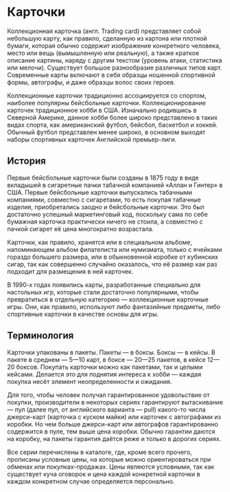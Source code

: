 # Карточки

Коллекционная карточка (англ. Trading card) представляет собой небольшую карту, как правило, сделанную из картона или плотной бумаги, которая обычно содержит изображение конкретного человека, место или вещь (вымышленную или реальную), а также краткое описание картины, наряду с другим текстом (уровень атаки, статистика или мелочи). Существует большое разнообразие различных типов карт. Современные карты включают в себя образцы ношенной спортивной формы, автографы, и даже образцы волос своих героев.

Коллекционные карточки традиционно ассоциируется со спортом, наиболее популярны бейсбольные карточки. Коллекционирование карточек традиционное хобби в США. Изначально родившись в Северной Америке, данное хобби более широко представлено в таких видах спорта, как американский футбол, бейсбол, баскетбол и хоккей. Обычный футбол представлен менее широко, в основном выходят наборы спортивных карточек Английской премьер-лиги.

## История

Первые бейсбольные карточки были созданы в 1875 году в виде вкладышей в сигаретные пачки табачной компанией «Аллан и Гинтер» в США. Первые бейсбольные карточки выпускались табачными компаниями, совместно с сигаретами, то есть покупая табачные изделия, приобретались заодно и бейсбольные карточки. Это был достаточно успешный маркетинговый ход, поскольку сама по себе бумажная карточка практически ничего не стоила, а совместно с пачкой сигарет её цена многократно возрастала.

Карточки, как правило, хранятся или в специальном альбоме, напоминающем альбом филателиста или нумизмата, только с ячейками гораздо большего размера, или в обыкновенной коробке от кубинских сигар, так как совершенно случайно оказалось, что её размер как раз подходит для размещения в ней карточек.

В 1990-х годах появились карты, разработанные специально для настольных игр, которые стали достаточно популярными, чтобы превратиться в отдельную категорию — коллекционные карточные игры. Они, как правило, используют либо фантазийные предметы, либо спортивные карточки в качестве основы для игры.

## Терминология

Карточки упакованы в пакеты. Пакеты — в боксы. Боксы — в кейсы. В пакете в среднем — 5—10 карт, в боксе — 20—25 пакетов, в кейсе 12—20 боксов. Покупать карточки можно как пакетами, так и целыми кейсами. Делается это для поднятия интереса к хобби — каждая покупка несёт элемент неопределенности и ожидания.

Для того, чтобы человек получал гарантированное удовольствие от покупки, производители в некоторых сериях гарантируют вытаскивание — пул (далее пул, от английского варианта — pull) какого-то числа джерси-карт (карточка с куском майки) или карточек с автографами из коробки. Но чем больше джерси-карт или автографов гарантированно содержится в пуле, тем выше цена коробки. Обычно гарантии даются на коробку, на пакеты гарантия даётся реже и только в дорогих сериях.

Все серии перечислены в каталоге, где, кроме всего прочего, прописаны условные цены, на которые можно ориентироваться при обменах или покупках-продажах. Цены являются условными, так как существует куча оговорок и цена каждой конкретной карточки в каждом конкретном случае определяется персонально.
